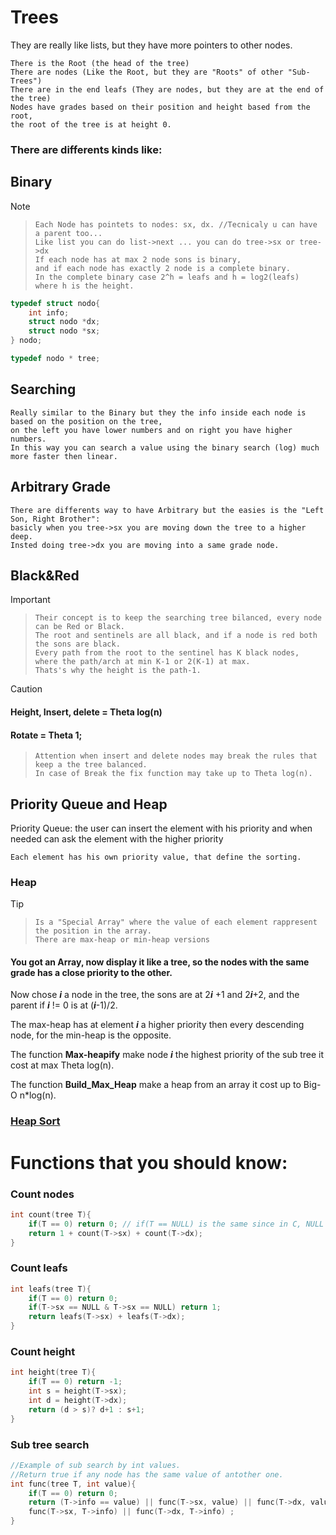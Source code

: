 # Trees

They are really like lists, but they have more pointers to other nodes.
    
    There is the Root (the head of the tree)
    There are nodes (Like the Root, but they are "Roots" of other "Sub-Trees")
    There are in the end leafs (They are nodes, but they are at the end of the tree)
    Nodes have grades based on their position and height based from the root,
    the root of the tree is at height 0.
    
### There are differents kinds like:

## Binary
> [!NOTE]
>>     Each Node has pointets to nodes: sx, dx. //Tecnicaly u can have a parent too...
>>     Like list you can do list->next ... you can do tree->sx or tree->dx
>>     If each node has at max 2 node sons is binary, 
>>     and if each node has exactly 2 node is a complete binary.
>>     In the complete binary case 2^h = leafs and h = log2(leafs) where h is the height.

```c
typedef struct nodo{
    int info;
    struct nodo *dx;
    struct nodo *sx;
} nodo;

typedef nodo * tree;
```

## Searching

    Really similar to the Binary but they the info inside each node is based on the position on the tree, 
    on the left you have lower numbers and on right you have higher numbers.
    In this way you can search a value using the binary search (log) much more faster then linear.

## Arbitrary Grade

    There are differents way to have Arbitrary but the easies is the "Left Son, Right Brother":
    basicly when you tree->sx you are moving down the tree to a higher deep.
    Insted doing tree->dx you are moving into a same grade node.

## Black&Red

> [!IMPORTANT]
>>     Their concept is to keep the searching tree bilanced, every node can be Red or Black.
>>     The root and sentinels are all black, and if a node is red both the sons are black.
>>     Every path from the root to the sentinel has K black nodes, where the path/arch at min K-1 or 2(K-1) at max.
>>     Thats's why the height is the path-1.

> [!CAUTION]
> #### Height, Insert, delete = Theta log(n)
> #### Rotate = Theta 1;
>>
>>     Attention when insert and delete nodes may break the rules that keep a the tree balanced.
>>     In case of Break the fix function may take up to Theta log(n).

## Priority Queue and Heap 

Priority Queue: the user can insert the element with his priority and when needed can ask the element with the higher priority

    Each element has his own priority value, that define the sorting.

### Heap
>[!TIP]
>>     Is a "Special Array" where the value of each element rappresent the position in the array.
>>     There are max-heap or min-heap versions
>#### You got an Array, now display it like a tree, so the nodes with the same grade has a close priority to the other.
>    Now chose ***i*** a node in the tree, the sons are at 2***i*** +1 and 2***i***+2,
>    and the parent if ***i*** != 0 is at (***i***-1)/2.
>
>    The max-heap has at element ***i*** a higher priority then every descending node,
>    for the min-heap is the opposite.
>
>    The function **Max-heapify** make node ***i*** the highest priority of the sub tree it cost at max Theta log(n).
>
>    The function **Build_Max_Heap** make a heap from an array it cost up to Big-O n*log(n).
>### [Heap Sort](../SortingAlgorithms/SortingAlgorithms.md#heap-sort)

# Functions that you should know:

### Count nodes

```c
int count(tree T){
    if(T == 0) return 0; // if(T == NULL) is the same since in C, NULL is a macro to 0.
    return 1 + count(T->sx) + count(T->dx);
}
```

### Count leafs

```c
int leafs(tree T){
    if(T == 0) return 0;
    if(T->sx == NULL & T->sx == NULL) return 1;
    return leafs(T->sx) + leafs(T->dx);
}
```

### Count height

```c
int height(tree T){
    if(T == 0) return -1;
    int s = height(T->sx);
    int d = height(T->dx);
    return (d > s)? d+1 : s+1;
}
```

### Sub tree search

```c
//Example of sub search by int values.
//Return true if any node has the same value of antother one.
int func(tree T, int value){
    if(T == 0) return 0;
    return (T->info == value) || func(T->sx, value) || func(T->dx, value) ||
    func(T->sx, T->info) || func(T->dx, T->info) ;
}
```
<!--
### Add on the tree

### Remove from the tree
